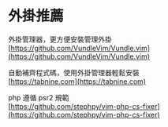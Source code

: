 # 外掛推薦

外掛管理器，更方便安裝管理外掛  
[https://github.com/VundleVim/Vundle.vim](https://github.com/VundleVim/Vundle.vim)

自動補齊程式碼，使用外掛管理器輕鬆安裝  
[https://tabnine.com](https://tabnine.com)

php 遵循 psr2 規範  
[https://github.com/stephpy/vim-php-cs-fixer](https://github.com/stephpy/vim-php-cs-fixer)

